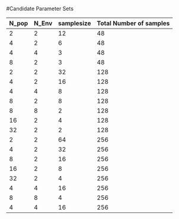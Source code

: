 #Candidate Parameter Sets

| N_pop | N_Env | samplesize | Total Number of samples |
| --- | --- | --- | --- | 
| 2 | 2 | 12 | 48 |
| 4 | 2 | 6 | 48 |
| 4 | 4 | 3 | 48 |
| 8 | 2 | 3 | 48 |
| 2 | 2 | 32 | 128 |
| 4 | 2 | 16 | 128 |
| 4 | 4 | 8 | 128 |
| 8 | 2 | 8 | 128 |
| 8 | 8 | 2 | 128 |
| 16 | 2 | 4 | 128 |
| 32 | 2 | 2 | 128 |
| 2 | 2 | 64 | 256 |
| 4 | 2 | 32 | 256 |
| 8 | 2 | 16 | 256 |
| 16 | 2 | 8| 256 |
| 32 | 2 | 4 | 256 |
| 4 | 4 | 16 | 256 |
| 8 | 8 | 4 | 256 |
| 4 | 4 | 16 | 256 |

